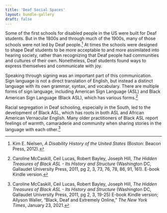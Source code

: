```yaml
---
title: 'Deaf Social Spaces'
layout: bundle-gallery
draft: false
---
```


Some of the first schools for disabled people in the US were built for Deaf students. But in the 1800s and through much of the 1900s, many of those schools were not led by Deaf people.[^1] At times the schools were designed to shape Deaf students to be more acceptable to and more assimilated into hearing society, rather than recognizing that Deaf people had communities and cultures of their own. Nonetheless, Deaf students found ways to express themselves and communicate with joy.

Speaking through signing was an important part of this communication. Sign language is not a direct translation of English, but instead a distinct language with its own grammar, syntax, and vocabulary. There are multiple forms of sign language, including American Sign Language (ASL) and Black American Sign Language (Black ASL), which has various forms.[^2]

Racial segregation in Deaf schooling, especially in the South, led to the development of Black ASL, which has roots in both ASL and African American Vernacular English. Many older practitioners of Black ASL report feelings of warmth, camaraderie and community when sharing stories in the language with each other.[^3]

[^1]: Kim E. Nielsen, *A Disability History of the United States* (Boston: Beacon Press, 2012).

[^2]: Caroline McCaskill, Ceil Lucas, Robert Bayley, Joseph Hill, *The Hidden Treasures of Black ASL - Its History and Structure* (Washington DC, Gallaudet University Press, 2011, pg 2, 3, 73, 76, 78, 86, 91, 161). E-book Kindle version.

[^3]: Caroline McCaskill, Ceil Lucas, Robert Bayley, Joseph Hill, *The Hidden Treasures of Black ASL - Its History and Structure* (Washington DC, Gallaudet University Press, 2011, pg 2, 3, 19-25) E-book Kindle version; Allyson Waller, “Black, Deaf and Extremely Online,” *The New York Times*, January 23, 2021.
